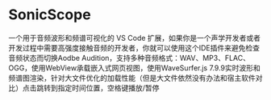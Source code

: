 # SonicScope
一个用于音频波形和频谱可视化的 VS Code 扩展，如果你是一个声学开发者或者开发过程中需要高强度接触音频的开发者，你就可以使用这个IDE插件来避免检查音频状态而切换Aodbe Audition，支持多种音频格式：WAV、MP3、FLAC、OGG，使用WebView承载嵌入式网页视图，使用WaveSurfer.js 7.9.9实时波形和频谱图渲染，针对大文件优化的加载性能（但是大文件依然没有办法和宿主软件对比）点击跳转到指定时间位置，空格键播放/暂停
